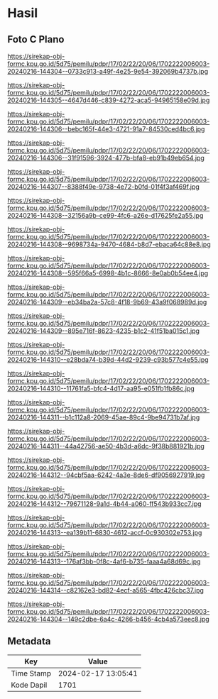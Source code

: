 # Hasil

## Foto C Plano

https://sirekap-obj-formc.kpu.go.id/5d75/pemilu/pdpr/17/02/22/20/06/1702222006003-20240216-144304--0733c913-a49f-4e25-9e54-392069b4737b.jpg

https://sirekap-obj-formc.kpu.go.id/5d75/pemilu/pdpr/17/02/22/20/06/1702222006003-20240216-144305--4647d446-c839-4272-aca5-94965158e09d.jpg

https://sirekap-obj-formc.kpu.go.id/5d75/pemilu/pdpr/17/02/22/20/06/1702222006003-20240216-144306--bebc165f-44e3-4721-91a7-84530ced4bc6.jpg

https://sirekap-obj-formc.kpu.go.id/5d75/pemilu/pdpr/17/02/22/20/06/1702222006003-20240216-144306--31f91596-3924-477b-bfa8-eb91b49eb654.jpg

https://sirekap-obj-formc.kpu.go.id/5d75/pemilu/pdpr/17/02/22/20/06/1702222006003-20240216-144307--8388f49e-9738-4e72-b0fd-01f4f3af469f.jpg

https://sirekap-obj-formc.kpu.go.id/5d75/pemilu/pdpr/17/02/22/20/06/1702222006003-20240216-144308--32156a9b-ce99-4fc6-a26e-d17625fe2a55.jpg

https://sirekap-obj-formc.kpu.go.id/5d75/pemilu/pdpr/17/02/22/20/06/1702222006003-20240216-144308--9698734a-9470-4684-b8d7-ebaca64c88e8.jpg

https://sirekap-obj-formc.kpu.go.id/5d75/pemilu/pdpr/17/02/22/20/06/1702222006003-20240216-144308--595f66a5-6998-4b1c-8666-8e0ab0b54ee4.jpg

https://sirekap-obj-formc.kpu.go.id/5d75/pemilu/pdpr/17/02/22/20/06/1702222006003-20240216-144309--eb34ba2a-57c8-4f18-9b69-43a9f068989d.jpg

https://sirekap-obj-formc.kpu.go.id/5d75/pemilu/pdpr/17/02/22/20/06/1702222006003-20240216-144309--895e716f-8623-4235-b1c2-41f51ba015c1.jpg

https://sirekap-obj-formc.kpu.go.id/5d75/pemilu/pdpr/17/02/22/20/06/1702222006003-20240216-144310--e28bda74-b39d-44d2-9239-c93b577c4e55.jpg

https://sirekap-obj-formc.kpu.go.id/5d75/pemilu/pdpr/17/02/22/20/06/1702222006003-20240216-144310--11761fa5-bfc4-4d17-aa95-e051fb1fb86c.jpg

https://sirekap-obj-formc.kpu.go.id/5d75/pemilu/pdpr/17/02/22/20/06/1702222006003-20240216-144311--b1c112a8-2069-45ae-89c4-9be94731b7af.jpg

https://sirekap-obj-formc.kpu.go.id/5d75/pemilu/pdpr/17/02/22/20/06/1702222006003-20240216-144311--44a42756-ae50-4b3d-a6dc-9f38b881921b.jpg

https://sirekap-obj-formc.kpu.go.id/5d75/pemilu/pdpr/17/02/22/20/06/1702222006003-20240216-144312--94cbf5aa-6242-4a3e-8de6-df9056927919.jpg

https://sirekap-obj-formc.kpu.go.id/5d75/pemilu/pdpr/17/02/22/20/06/1702222006003-20240216-144312--79671128-9a1d-4b44-a060-ff543b933cc7.jpg

https://sirekap-obj-formc.kpu.go.id/5d75/pemilu/pdpr/17/02/22/20/06/1702222006003-20240216-144313--ea139b11-6830-4612-accf-0c930302e753.jpg

https://sirekap-obj-formc.kpu.go.id/5d75/pemilu/pdpr/17/02/22/20/06/1702222006003-20240216-144313--176af3bb-0f8c-4af6-b735-faaa4a68d69c.jpg

https://sirekap-obj-formc.kpu.go.id/5d75/pemilu/pdpr/17/02/22/20/06/1702222006003-20240216-144314--c82162e3-bd82-4ecf-a565-4fbc426cbc37.jpg

https://sirekap-obj-formc.kpu.go.id/5d75/pemilu/pdpr/17/02/22/20/06/1702222006003-20240216-144304--149c2dbe-6a4c-4266-b456-4cb4a573eec8.jpg


## Metadata

| Key        | Value               |
| ---------- | ------------------- |
| Time Stamp | 2024-02-17 13:05:41 |
| Kode Dapil | 1701                |



